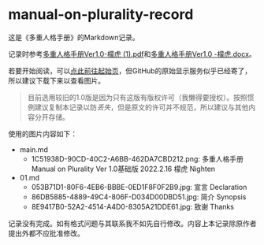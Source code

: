 # manual-on-plurality-record

这是《多重人格手册》的Markdown记录。

记录时参考[多重人格手册Ver1.0-檬虎 (1).pdf](raw.pdf "raw.pdf")和[多重人格手册Ver1.0 -檬虎.docx](raw.docx "raw.docx")。

若要开始阅读，可以[点此前往起始页](main.md "main.md")，但GitHub的原始显示服务似乎已经寄了，所以建议下载下来以查看图片。

> 目前选用较旧的1.0版是因为只有这版有版权许可（我懒得要授权）。按照惯例建议复制本记录以防*丢失*，但是原文的许可并不规范，所以建议与其他内容分开存储。

使用的图片内容如下：

- main.md
	- 1C51938D-90CD-40C2-A6BB-462DA7CBD212.png: 多重人格手册 Manual on Plurality Ver 1.0基础版 2022.2.16 檬虎 Nighten
- 01.md
	- 053B71D1-80F6-4EB6-BBBE-0ED1F8F0F2B9.jpg: 宣言 Declaration
	- 86DB5885-4889-49C4-806F-D034D00DBD51.jpg: 简介 Synopsis
	- 8E9417B0-52A2-4514-A4D0-8305A21DDE61.jpg: 致谢 Thanks

记录没有完成。如有格式问题与其联系我不如先自行修改。内容上本记录除原作者提出外都不应批准修改。
